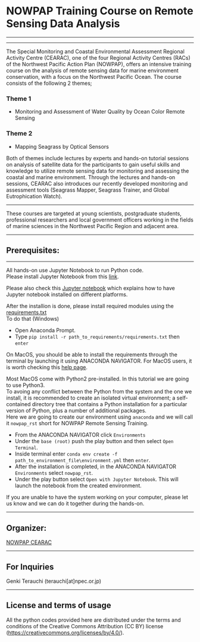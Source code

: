 # NOWPAP Training Course on Remote Sensing Data Analysis
*** 

---
The Special Monitoring and Coastal Environmental Assessment Regional Activity Centre (CEARAC), one of the four Regional Activity Centres (RACs) of the Northwest Pacific Action Plan (NOWPAP), offers an intensive training course on the analysis of remote sensing data for marine environment conservation, with a focus on the Northwest Pacific Ocean. 
The course consists of the following 2 themes;  

### Theme 1 ###
- Monitoring and Assessment of Water Quality by Ocean Color Remote Sensing

### Theme 2 ###
- Mapping Seagrass by Optical Sensors  

Both of themes include lectures by experts and hands-on tutorial sessions on analysis of satellite data for the participants to gain useful skills and knowledge to utilize remote sensing data for monitoring and assessing the coastal and marine environment. 
Through the lectures and hands-on sessions, CEARAC also introduces our recently developed monitoring and assessment tools (Seagrass Mapper, Seagrass Trainer, and Global Eutrophication Watch).

---
These courses are targeted at young scientists, postgraduate students, professional researchers and local government officers working in the fields of marine sciences in the Northwest Pacific Region and adjacent area. 


---
## Prerequisites:
---
All hands-on use Jupyter Notebook to run Python code.   
Please install Jupyter Notebook from this [link](https://www.anaconda.com/products/individual).

Please also check this [Jupyter notebook](https://github.com/npec/NOWPAP_RST/anaconda-install-setup.ipynb) which explains how to have Jupyter notebook installed on different platforms.

After the installion is done, please install required modules using the [requirements.txt](https://github.com/npec/NOWPAP_RST/requirements.txt)   
To do that (Windows)
- Open Anaconda Prompt.
- Type `pip install -r path_to_requirements/requirements.txt` then `enter`

On MacOS, you should be able to install the requirements through the terminal by launching it using ANACONDA NAVIGATOR. 
For MacOS users, it is worth checking this [help page](https://docs.anaconda.com/anaconda/install/mac-os/).

Most MacOS come with Python2 pre-installed. In this tutorial we are going to use Python3.  
To avoing any conflict between the Python from the system and the one we install, it is recommended to create an isolated virtual environment; a self-contained directory tree that contains a Python installation for a particular version of Python, plus a number of additional packages.  
Here we are going to create our environment using `anaconda` and we will call it `nowpap_rst` short for NOWPAP Remote Sensing Training.  
- From the ANACONDA NAVIGATOR click `Environments` 
- Under the `base (root)` push the play button and then select `Open Terminal`.  
- Inside terminal enter `conda env create -f path_to_environment_file\environment.yml` then `enter`.
- After the installation is completed, in the ANACONDA NAVIGATOR `Environments` select `nowpap_rst`.
- Under the play button select `Open with Jupyter Notebook`.
This will launch the notebook from the created environment.

If you are unable to have the system working on your computer, please let us know and we can do it together during the hands-on.

---
## Organizer:

[NOWPAP CEARAC](http://cearac.nowpap.org/)

---
## For Inquiries
Genki Terauchi (terauchi[at]npec.or.jp)

---
## License and terms of usage
All the python codes provided here are distributed under the terms and conditions of the Creative Commons Attribution (CC BY) license (https://creativecommons.org/licenses/by/4.0/).
